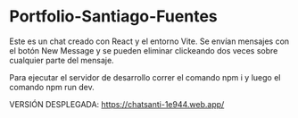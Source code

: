 # Portfolio-Santiago-Fuentes
Este es un chat creado con React y el entorno Vite. Se envían mensajes con el botón New Message y se pueden eliminar clickeando dos veces sobre cualquier parte
del mensaje.

Para ejecutar el servidor de desarrollo correr el comando npm i y luego el comando npm run dev.

VERSIÓN DESPLEGADA: https://chatsanti-1e944.web.app/
